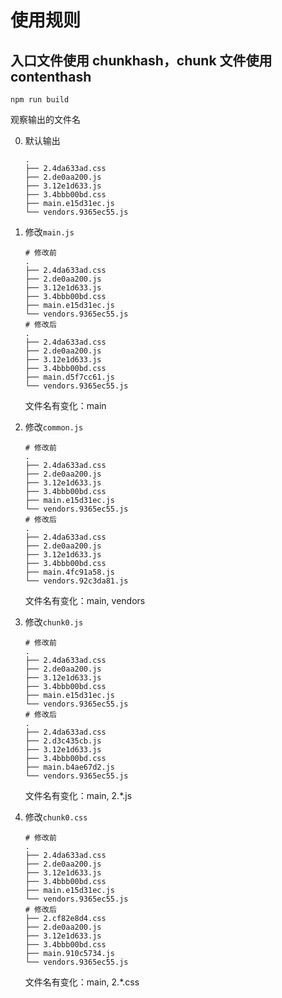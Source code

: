 # 使用规则

## 入口文件使用 chunkhash，chunk 文件使用 contenthash

```shell
npm run build
```

观察输出的文件名

0. 默认输出

   ```shell
   .
   ├── 2.4da633ad.css
   ├── 2.de0aa200.js
   ├── 3.12e1d633.js
   ├── 3.4bbb00bd.css
   ├── main.e15d31ec.js
   └── vendors.9365ec55.js
   ```

1. 修改`main.js`

   ```shell
   # 修改前
   .
   ├── 2.4da633ad.css
   ├── 2.de0aa200.js
   ├── 3.12e1d633.js
   ├── 3.4bbb00bd.css
   ├── main.e15d31ec.js
   └── vendors.9365ec55.js
   # 修改后
   .
   ├── 2.4da633ad.css
   ├── 2.de0aa200.js
   ├── 3.12e1d633.js
   ├── 3.4bbb00bd.css
   ├── main.d5f7cc61.js
   └── vendors.9365ec55.js
   ```

   文件名有变化：main

2. 修改`common.js`

   ```shell
   # 修改前
   .
   ├── 2.4da633ad.css
   ├── 2.de0aa200.js
   ├── 3.12e1d633.js
   ├── 3.4bbb00bd.css
   ├── main.e15d31ec.js
   └── vendors.9365ec55.js
   # 修改后
   .
   ├── 2.4da633ad.css
   ├── 2.de0aa200.js
   ├── 3.12e1d633.js
   ├── 3.4bbb00bd.css
   ├── main.4fc91a58.js
   └── vendors.92c3da81.js
   ```

   文件名有变化：main, vendors

3. 修改`chunk0.js`

   ```shell
   # 修改前
   .
   ├── 2.4da633ad.css
   ├── 2.de0aa200.js
   ├── 3.12e1d633.js
   ├── 3.4bbb00bd.css
   ├── main.e15d31ec.js
   └── vendors.9365ec55.js
   # 修改后
   .
   ├── 2.4da633ad.css
   ├── 2.d3c435cb.js
   ├── 3.12e1d633.js
   ├── 3.4bbb00bd.css
   ├── main.b4ae67d2.js
   └── vendors.9365ec55.js
   ```

   文件名有变化：main, 2.\*.js

4. 修改`chunk0.css`

   ```shell
   # 修改前
   .
   ├── 2.4da633ad.css
   ├── 2.de0aa200.js
   ├── 3.12e1d633.js
   ├── 3.4bbb00bd.css
   ├── main.e15d31ec.js
   └── vendors.9365ec55.js
   # 修改后
   ├── 2.cf82e8d4.css
   ├── 2.de0aa200.js
   ├── 3.12e1d633.js
   ├── 3.4bbb00bd.css
   ├── main.910c5734.js
   └── vendors.9365ec55.js
   ```

   文件名有变化：main, 2.\*.css
